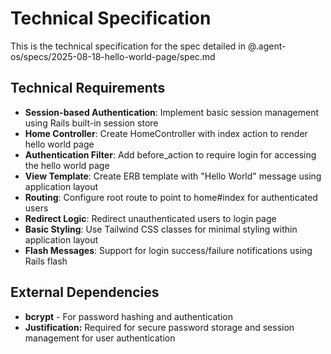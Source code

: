 # Technical Specification

This is the technical specification for the spec detailed in @.agent-os/specs/2025-08-18-hello-world-page/spec.md

## Technical Requirements

- **Session-based Authentication**: Implement basic session management using Rails built-in session store
- **Home Controller**: Create HomeController with index action to render hello world page
- **Authentication Filter**: Add before_action to require login for accessing the hello world page
- **View Template**: Create ERB template with "Hello World" message using application layout
- **Routing**: Configure root route to point to home#index for authenticated users
- **Redirect Logic**: Redirect unauthenticated users to login page
- **Basic Styling**: Use Tailwind CSS classes for minimal styling within application layout
- **Flash Messages**: Support for login success/failure notifications using Rails flash

## External Dependencies

- **bcrypt** - For password hashing and authentication
- **Justification:** Required for secure password storage and session management for user authentication